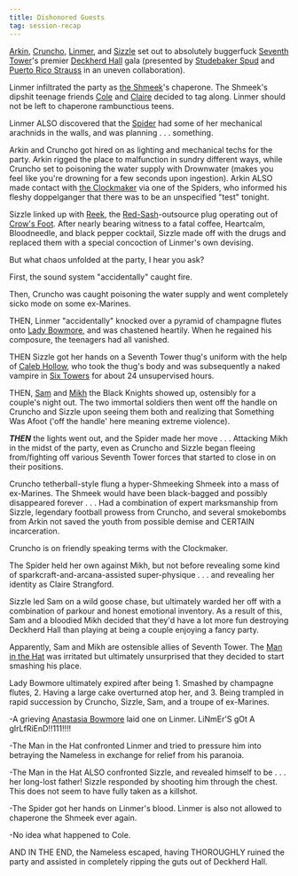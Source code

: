 ```yaml
---
title: Dishonored Guests
tag: session-recap
---
```


[Arkin](/wiki/arkin), [Cruncho](/wiki/cruncho), [Linmer](/wiki/linmer), and [Sizzle](/wiki/sizzle) set out to absolutely buggerfuck [Seventh Tower](/wiki/seventh-tower-consortium)'s premier [Deckherd Hall](/wiki/six-towers#deckherd-hall) gala (presented by [Studebaker Spud](/wiki/npcs#studebaker-spud) and [Puerto Rico Strauss](/wiki/npcs#puerto-rico-strauss) in an uneven collaboration).

Linmer infiltrated the party as [the Shmeek](/wiki/npcs#jeremy-pendryn)'s chaperone. The Shmeek's dipshit teenage friends [Cole](/wiki/npcs#cole-a) and [Claire](/wiki/npcs#claire-strangford) decided to tag along. Linmer should not be left to chaperone rambunctious teens.

Linmer ALSO discovered that the [Spider](/wiki/npcs#the-spider) had some of her mechanical arachnids in the walls, and was planning . . . something.

Arkin and Cruncho got hired on as lighting and mechanical techs for the party. Arkin rigged the place to malfunction in sundry different ways, while Cruncho set to poisoning the water supply with Drownwater (makes you feel like you're drowning for a few seconds upon ingestion). Arkin ALSO made contact with [the Clockmaker](/wiki/the-clockmaker) via one of the Spiders, who informed his fleshy doppelganger that there was to be an unspecified "test" tonight.

Sizzle linked up with [Reek](/wiki/npcs#reek), the [Red-Sash](/wiki/factions#red-sashes)-outsource plug operating out of [Crow's Foot](/wiki/locations#crows-foot). After nearly bearing witness to a fatal coffee, Heartcalm, Bloodneedle, and black pepper cocktail, Sizzle made off with the drugs and replaced them with a special concoction of Linmer's own devising. 

But what chaos unfolded at the party, I hear you ask?

First, the sound system "accidentally" caught fire.

Then, Cruncho was caught poisoning the water supply and went completely sicko mode on some ex-Marines.

THEN, Linmer "accidentally" knocked over a pyramid of champagne flutes onto [Lady Bowmore](/wiki/npcs#lady-bowmore), and was chastened heartily. When he regained his composure, the teenagers had all vanished.

THEN Sizzle got her hands on a Seventh Tower thug's uniform with the help of [Caleb Hollow](/wiki/npcs#caleb-hollow), who took the thug's body and was subsequently a naked vampire in [Six Towers](/wiki/six-towers) for about 24 unsupervised hours.

THEN, [Sam](/wiki/npcs#sam) and [Mikh](/wiki/npcs#mikh) the Black Knights showed up, ostensibly for a couple's night out. The two immortal soldiers then went off the handle on Cruncho and Sizzle upon seeing them both and realizing that Something Was Afoot ('off the handle' here meaning extreme violence). 

***THEN*** the lights went out, and the Spider made her move . . . Attacking Mikh in the midst of the party, even as Cruncho and Sizzle began fleeing from/fighting off various Seventh Tower forces that started to close in on their positions.

Cruncho tetherball-style flung a hyper-Shmeeking Shmeek into a mass of ex-Marines. The Shmeek would have been black-bagged and possibly disappeared forever . . . Had a combination of expert marksmanship from Sizzle, legendary football prowess from Cruncho, and several smokebombs from Arkin not saved the youth from possible demise and CERTAIN incarceration.

Cruncho is on friendly speaking terms with the Clockmaker.

The Spider held her own against Mikh, but not before revealing some kind of sparkcraft-and-arcana-assisted super-physique . . . and revealing her identity as Claire Strangford.

Sizzle led Sam on a wild goose chase, but ultimately warded her off with a combination of parkour and honest emotional inventory. As a result of this, Sam and a bloodied Mikh decided that they'd have a lot more fun destroying Deckherd Hall than playing at being a couple enjoying a fancy party.

Apparently, Sam and Mikh are ostensible allies of Seventh Tower. The [Man in the Hat](/wiki/joseph-woodward) was irritated but ultimately unsurprised that they decided to start smashing his place.

Lady Bowmore ultimately expired after being 1. Smashed by champagne flutes, 2. Having a large cake overturned atop her, and 3. Being trampled in rapid succession by Cruncho, Sizzle, Sam, and a troupe of ex-Marines.

-A grieving [Anastasia Bowmore](/wiki/npcs#anastasia-bowmore) laid one on Linmer. LiNmEr'S gOt A gIrLfRiEnD!!111!!!!

-The Man in the Hat confronted Linmer and tried to pressure him into betraying the Nameless in exchange for relief from his paranoia.

-The Man in the Hat ALSO confronted Sizzle, and revealed himself to be . . . her long-lost father! Sizzle responded by shooting him through the chest. This does not seem to have fully taken as a killshot.

-The Spider got her hands on Linmer's blood. Linmer is also not allowed to chaperone the Shmeek ever again.

-No idea what happened to Cole.

AND IN THE END, the Nameless escaped, having THOROUGHLY ruined the party and assisted in completely ripping the guts out of Deckherd Hall.